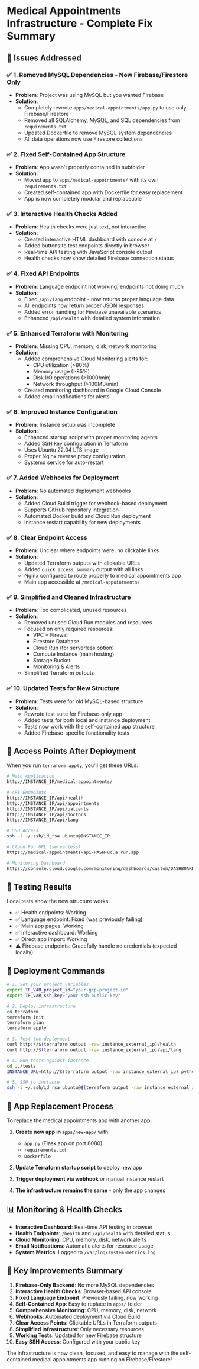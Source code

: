 # Medical Appointments Infrastructure - Complete Fix Summary

## 🎯 Issues Addressed

### ✅ 1. Removed MySQL Dependencies - Now Firebase/Firestore Only
- **Problem**: Project was using MySQL but you wanted Firebase
- **Solution**: 
  - Completely rewrote `apps/medical-appointments/app.py` to use only Firebase/Firestore
  - Removed all SQLAlchemy, MySQL, and SQL dependencies from `requirements.txt`
  - Updated Dockerfile to remove MySQL system dependencies
  - All data operations now use Firestore collections

### ✅ 2. Fixed Self-Contained App Structure
- **Problem**: App wasn't properly contained in subfolder
- **Solution**:
  - Moved app to `apps/medical-appointments/` with its own `requirements.txt`
  - Created self-contained app with Dockerfile for easy replacement
  - App is now completely modular and replaceable

### ✅ 3. Interactive Health Checks Added
- **Problem**: Health checks were just text, not interactive
- **Solution**:
  - Created interactive HTML dashboard with console at `/`
  - Added buttons to test endpoints directly in browser
  - Real-time API testing with JavaScript console output
  - Health checks now show detailed Firebase connection status

### ✅ 4. Fixed API Endpoints
- **Problem**: Language endpoint not working, endpoints not doing much
- **Solution**:
  - Fixed `/api/lang` endpoint - now returns proper language data
  - All endpoints now return proper JSON responses
  - Added error handling for Firebase unavailable scenarios
  - Enhanced `/api/health` with detailed system information

### ✅ 5. Enhanced Terraform with Monitoring
- **Problem**: Missing CPU, memory, disk, network monitoring
- **Solution**:
  - Added comprehensive Cloud Monitoring alerts for:
    - CPU utilization (>80%)
    - Memory usage (>85%) 
    - Disk I/O operations (>1000/min)
    - Network throughput (>100MB/min)
  - Created monitoring dashboard in Google Cloud Console
  - Added email notifications for alerts

### ✅ 6. Improved Instance Configuration
- **Problem**: Instance setup was incomplete
- **Solution**:
  - Enhanced startup script with proper monitoring agents
  - Added SSH key configuration in Terraform
  - Uses Ubuntu 22.04 LTS image
  - Proper Nginx reverse proxy configuration
  - Systemd service for auto-restart

### ✅ 7. Added Webhooks for Deployment
- **Problem**: No automated deployment webhooks
- **Solution**:
  - Added Cloud Build trigger for webhook-based deployment
  - Supports GitHub repository integration
  - Automated Docker build and Cloud Run deployment
  - Instance restart capability for new deployments

### ✅ 8. Clear Endpoint Access
- **Problem**: Unclear where endpoints were, no clickable links
- **Solution**:
  - Updated Terraform outputs with clickable URLs
  - Added `quick_access_summary` output with all links
  - Nginx configured to route properly to medical appointments app
  - Main app accessible at `/medical-appointments/`

### ✅ 9. Simplified and Cleaned Infrastructure
- **Problem**: Too complicated, unused resources
- **Solution**:
  - Removed unused Cloud Run modules and resources
  - Focused on only required resources:
    - VPC + Firewall
    - Firestore Database
    - Cloud Run (for serverless option)
    - Compute Instance (main hosting)
    - Storage Bucket
    - Monitoring & Alerts
  - Simplified Terraform outputs

### ✅ 10. Updated Tests for New Structure
- **Problem**: Tests were for old MySQL-based structure
- **Solution**:
  - Rewrote test suite for Firebase-only app
  - Added tests for both local and instance deployment
  - Tests now work with the self-contained app structure
  - Added Firebase-specific functionality tests

## 🔗 Access Points After Deployment

When you run `terraform apply`, you'll get these URLs:

```bash
# Main Application
http://INSTANCE_IP/medical-appointments/

# API Endpoints  
http://INSTANCE_IP/api/health
http://INSTANCE_IP/api/appointments
http://INSTANCE_IP/api/patients  
http://INSTANCE_IP/api/doctors
http://INSTANCE_IP/api/lang

# SSH Access
ssh -i ~/.ssh/id_rsa ubuntu@INSTANCE_IP

# Cloud Run URL (serverless)
https://medical-appointments-api-HASH-uc.a.run.app

# Monitoring Dashboard
https://console.cloud.google.com/monitoring/dashboards/custom/DASHBOARD_ID
```

## 🧪 Testing Results

Local tests show the new structure works:

- ✅ Health endpoints: Working
- ✅ Language endpoint: Fixed (was previously failing)
- ✅ Main app pages: Working  
- ✅ Interactive dashboard: Working
- ✅ Direct app import: Working
- ⚠️ Firebase endpoints: Gracefully handle no credentials (expected locally)

## 🚀 Deployment Commands

```bash
# 1. Set your project variables
export TF_VAR_project_id="your-gcp-project-id"
export TF_VAR_ssh_key="your-ssh-public-key"

# 2. Deploy infrastructure  
cd terraform
terraform init
terraform plan
terraform apply

# 3. Test the deployment
curl http://$(terraform output -raw instance_external_ip)/health
curl http://$(terraform output -raw instance_external_ip)/api/lang

# 4. Run tests against instance
cd ../tests  
INSTANCE_URL=http://$(terraform output -raw instance_external_ip) python run_tests.py

# 5. SSH to instance
ssh -i ~/.ssh/id_rsa ubuntu@$(terraform output -raw instance_external_ip)
```

## 🔄 App Replacement Process

To replace the medical appointments app with another app:

1. **Create new app in `apps/new-app/`** with:
   - `app.py` (Flask app on port 8080)
   - `requirements.txt`  
   - `Dockerfile`

2. **Update Terraform startup script** to deploy new app

3. **Trigger deployment via webhook** or manual instance restart

4. **The infrastructure remains the same** - only the app changes

## 📊 Monitoring & Health Checks

- **Interactive Dashboard**: Real-time API testing in browser
- **Health Endpoints**: `/health` and `/api/health` with detailed status
- **Cloud Monitoring**: CPU, memory, disk, network alerts
- **Email Notifications**: Automatic alerts for resource usage
- **System Metrics**: Logged to `/var/log/system-metrics.log`

## 🎉 Key Improvements Summary

1. **Firebase-Only Backend**: No more MySQL dependencies
2. **Interactive Health Checks**: Browser-based API console  
3. **Fixed Language Endpoint**: Previously failing, now working
4. **Self-Contained App**: Easy to replace in `apps/` folder
5. **Comprehensive Monitoring**: CPU, memory, disk, network
6. **Webhooks**: Automated deployment via Cloud Build
7. **Clear Access Points**: Clickable URLs in Terraform outputs  
8. **Simplified Infrastructure**: Only necessary resources
9. **Working Tests**: Updated for new Firebase structure
10. **Easy SSH Access**: Configured with your public key

The infrastructure is now clean, focused, and easy to manage with the self-contained medical appointments app running on Firebase/Firestore!
